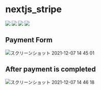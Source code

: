 # nextjs_stripe
![](https://img.shields.io/badge/node.js-v17.0.1-68a063.svg?style=for-the-badge)
![](https://img.shields.io/badge/next.js-v12.0.7-000.svg?style=for-the-badge)
![](https://img.shields.io/badge/npm-v8.1.0-CC3534.svg?style=for-the-badge)
![](https://img.shields.io/badge/stripe-v8.191.0-5433FF.svg?style=for-the-badge)

## Payment Form
![スクリーンショット 2021-12-07 14 45 01](https://user-images.githubusercontent.com/62002891/144974900-762b945b-1ac0-4eaf-a6d9-7687b6261e20.png)

## After payment is completed
![スクリーンショット 2021-12-07 14 46 18](https://user-images.githubusercontent.com/62002891/144974904-25538734-7767-44af-baff-637e4dca01d9.png)
